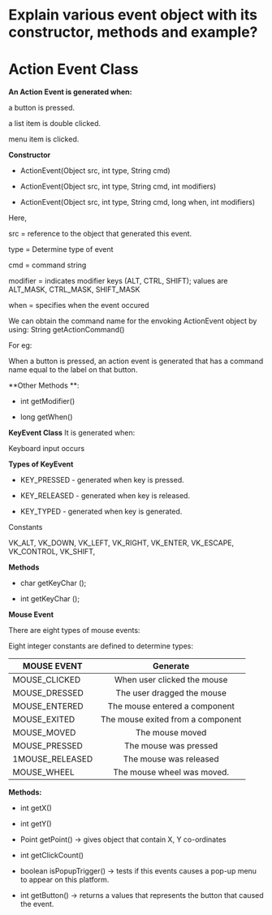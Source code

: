 # Explain various event object with its constructor, methods and example?

# Action Event Class

**An Action Event is generated when:**

a button is pressed.

a list item is double clicked.

menu item is clicked.

**Constructor**

- ActionEvent(Object src, int type, String cmd)

-  ActionEvent(Object src, int type, String cmd, int modifiers)

- ActionEvent(Object src, int type, String cmd, long when, int modifiers)

Here,

src = reference to the object that generated this event.

type = Determine type of event

cmd = command string

modifier = indicates modifier keys (ALT, CTRL, SHIFT); values are ALT_MASK, CTRL_MASK, SHIFT_MASK

when = specifies when the event occured

We can obtain the command name for the envoking ActionEvent object by using: String getActionCommand()

For eg:

When a button is pressed, an action event is generated that has a command name equal to the label on that button.

**Other Methods **:

- int getModifier()

- long getWhen()

**KeyEvent Class**
It is generated when:

Keyboard input occurs

**Types of KeyEvent**

- KEY_PRESSED - generated when key is pressed.

- KEY_RELEASED - generated when key is released.

- KEY_TYPED - generated when key is generated.

Constants

VK_ALT, VK_DOWN, VK_LEFT, VK_RIGHT, VK_ENTER, VK_ESCAPE, VK_CONTROL, VK_SHIFT,

**Methods**

- char getKeyChar ();

- int getKeyChar ();

**Mouse Event**

There are eight types of mouse events:

Eight integer constants are defined to determine types:

 | MOUSE EVENT     | Generate                          |
 | --------------- |:--------------------------------: |
 | MOUSE_CLICKED	  | When user clicked the mouse       |
 | MOUSE_DRESSED	  | The user dragged the mouse        |
 | MOUSE_ENTERED	  | The mouse entered a component     |
 | MOUSE_EXITED	   | The mouse exited from a component |
 | MOUSE_MOVED	    | The mouse moved                   |
 | MOUSE_PRESSED	  | The mouse was pressed             |
 | 1MOUSE_RELEASED |	The mouse was released            |
 | MOUSE_WHEEL     |	The mouse wheel was moved.        | 

**Methods:**


- int getX()

- int getY()

- Point getPoint() -> gives object that contain X, Y co-ordinates

- int getClickCount()

- boolean isPopupTrigger() -> tests if this events causes a pop-up menu to appear on this platform.

- int getButton() -> returns a values that represents the button that caused the event.
